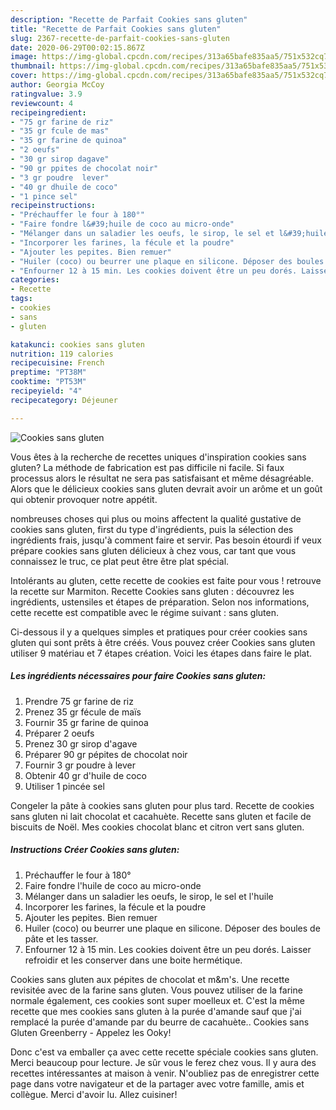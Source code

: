 ```yaml
---
description: "Recette de Parfait Cookies sans gluten"
title: "Recette de Parfait Cookies sans gluten"
slug: 2367-recette-de-parfait-cookies-sans-gluten
date: 2020-06-29T00:02:15.867Z
image: https://img-global.cpcdn.com/recipes/313a65bafe835aa5/751x532cq70/cookies-sans-gluten-photo-principale-de-la-recette.jpg
thumbnail: https://img-global.cpcdn.com/recipes/313a65bafe835aa5/751x532cq70/cookies-sans-gluten-photo-principale-de-la-recette.jpg
cover: https://img-global.cpcdn.com/recipes/313a65bafe835aa5/751x532cq70/cookies-sans-gluten-photo-principale-de-la-recette.jpg
author: Georgia McCoy
ratingvalue: 3.9
reviewcount: 4
recipeingredient:
- "75 gr farine de riz"
- "35 gr fcule de mas"
- "35 gr farine de quinoa"
- "2 oeufs"
- "30 gr sirop dagave"
- "90 gr ppites de chocolat noir"
- "3 gr poudre  lever"
- "40 gr dhuile de coco"
- "1 pince sel"
recipeinstructions:
- "Préchauffer le four à 180°"
- "Faire fondre l&#39;huile de coco au micro-onde"
- "Mélanger dans un saladier les oeufs, le sirop, le sel et l&#39;huile"
- "Incorporer les farines, la fécule et la poudre"
- "Ajouter les pepites. Bien remuer"
- "Huiler (coco) ou beurrer une plaque en silicone. Déposer des boules de pâte et les tasser."
- "Enfourner 12 à 15 min. Les cookies doivent être un peu dorés. Laisser refroidir et les conserver dans une boite hermétique."
categories:
- Recette
tags:
- cookies
- sans
- gluten

katakunci: cookies sans gluten 
nutrition: 119 calories
recipecuisine: French
preptime: "PT38M"
cooktime: "PT53M"
recipeyield: "4"
recipecategory: Déjeuner

---
```



![Cookies sans gluten](https://img-global.cpcdn.com/recipes/313a65bafe835aa5/751x532cq70/cookies-sans-gluten-photo-principale-de-la-recette.jpg)

Vous êtes à la recherche de recettes uniques d'inspiration cookies sans gluten? La méthode de fabrication est pas difficile ni facile. Si faux processus alors le résultat ne sera pas satisfaisant et même désagréable. Alors que le délicieux cookies sans gluten devrait avoir un arôme et un goût qui obtenir provoquer notre appétit.

nombreuses choses qui plus ou moins affectent la qualité gustative de cookies sans gluten, first du type d'ingrédients, puis la sélection des ingrédients frais, jusqu'à comment faire et servir. Pas besoin étourdi if veux prépare cookies sans gluten délicieux à chez vous, car tant que vous connaissez le truc, ce plat peut être être plat spécial.

Intolérants au gluten, cette recette de cookies est faite pour vous ! retrouve la recette sur Marmiton. Recette Cookies sans gluten : découvrez les ingrédients, ustensiles et étapes de préparation. Selon nos informations, cette recette est compatible avec le régime suivant : sans gluten.


Ci-dessous il y a quelques simples et pratiques pour créer cookies sans gluten qui sont prêts à être créés. Vous pouvez créer Cookies sans gluten utiliser 9 matériau et 7 étapes création. Voici les étapes dans faire le plat.

<!--inarticleads1-->

##### Les ingrédients nécessaires pour faire Cookies sans gluten:

1. Prendre 75 gr farine de riz
1. Prenez 35 gr fécule de maïs
1. Fournir 35 gr farine de quinoa
1. Préparer 2 oeufs
1. Prenez 30 gr sirop d&#39;agave
1. Préparer 90 gr pépites de chocolat noir
1. Fournir 3 gr poudre à lever
1. Obtenir 40 gr d&#39;huile de coco
1. Utiliser 1 pincée sel


Congeler la pâte à cookies sans gluten pour plus tard. Recette de cookies sans gluten ni lait chocolat et cacahuète. Recette sans gluten et facile de biscuits de Noël. Mes cookies chocolat blanc et citron vert sans gluten. 

<!--inarticleads2-->

##### Instructions Créer Cookies sans gluten:

1. Préchauffer le four à 180°
1. Faire fondre l&#39;huile de coco au micro-onde
1. Mélanger dans un saladier les oeufs, le sirop, le sel et l&#39;huile
1. Incorporer les farines, la fécule et la poudre
1. Ajouter les pepites. Bien remuer
1. Huiler (coco) ou beurrer une plaque en silicone. Déposer des boules de pâte et les tasser.
1. Enfourner 12 à 15 min. Les cookies doivent être un peu dorés. Laisser refroidir et les conserver dans une boite hermétique.


Cookies sans gluten aux pépites de chocolat et m&amp;m&#39;s. Une recette revisitée avec de la farine sans gluten. Vous pouvez utiliser de la farine normale également, ces cookies sont super moelleux et. C&#39;est la même recette que mes cookies sans gluten à la purée d&#39;amande sauf que j&#39;ai remplacé la purée d&#39;amande par du beurre de cacahuète.. Cookies sans Gluten Greenberry - Appelez les Ooky! 


Donc c'est va emballer ça avec cette recette spéciale cookies sans gluten. Merci beaucoup pour lecture. Je sûr vous le ferez chez vous. Il y aura des recettes  intéressantes at maison à venir. N'oubliez pas de enregistrer cette page dans votre navigateur et de la partager avec votre famille, amis et collègue. Merci d'avoir lu. Allez cuisiner!

